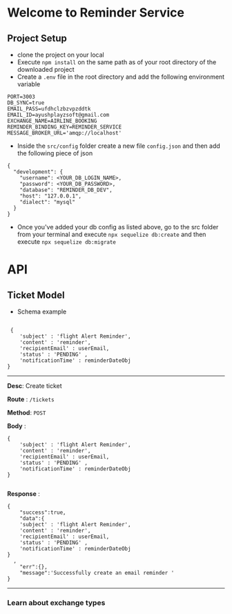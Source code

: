 # Welcome to Reminder Service 

## Project Setup
- clone the project on your local
- Execute `npm install` on the same path as of your root directory of the downloaded project
- Create a `.env` file in the root directory and add the following environment variable


```
PORT=3003
DB_SYNC=true
EMAIL_PASS=ufdhclzbzvpzddtk
EMAIL_ID=ayushplayzsoft@gmail.com
EXCHANGE_NAME=AIRLINE_BOOKING
REMINDER_BINDING_KEY=REMINDER_SERVICE
MESSAGE_BROKER_URL='amqp://localhost'
```

- Inside the `src/config` folder create a new file `config.json` and then add the following piece of json

```
{
  "development": {
    "username": <YOUR_DB_LOGIN_NAME>,
    "password": <YOUR_DB_PASSWORD>,
    "database": "REMINDER_DB_DEV",
    "host": "127.0.0.1",
    "dialect": "mysql"
  }
}

```


- Once you've added your db config as listed above, go to the src folder from your terminal and execute `npx sequelize db:create`
and then execute `npx sequelize db:migrate`


# API

## Ticket Model 

- Schema example 

```

 {
    'subject' : 'flight Alert Reminder',
    'content' : 'reminder',
    'recipientEmail' : userEmail,
    'status' : 'PENDING' , 
    'notificationTime' : reminderDateObj
}

```

---

**Desc**: Create ticket

**Route** : `/tickets`

**Method**: `POST`

**Body** : 

```
{
    'subject' : 'flight Alert Reminder',
    'content' : 'reminder',
    'recipientEmail' : userEmail,
    'status' : 'PENDING' , 
    'notificationTime' : reminderDateObj
}
  
```

**Response** : 

```
{
    "success":true,
    "data":{
    'subject' : 'flight Alert Reminder',
    'content' : 'reminder',
    'recipientEmail' : userEmail,
    'status' : 'PENDING' , 
    'notificationTime' : reminderDateObj
}
  ,
    "err":{},
    "message":'Successfully create an email reminder '
}
```

---



### Learn about exchange types  
<!-- https://medium.com/trendyol-tech/rabbitmq-exchange-types-d7e1f51ec825 -->